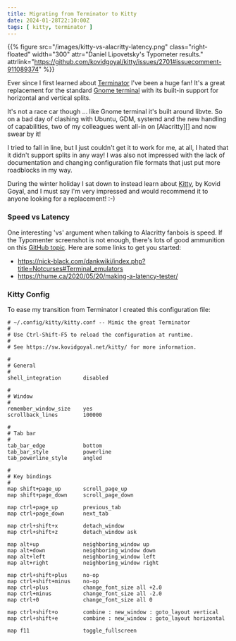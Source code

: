 ```yaml
---
title: Migrating from Terminator to Kitty
date: 2024-01-28T22:10:00Z
tags: [ kitty, terminator ]
---
```


{{% figure src="/images/kitty-vs-alacritty-latency.png" class="right-floated"
    width="300" attr="Daniel Lipovetsky's Typometer results."
	attrlink="https://github.com/kovidgoyal/kitty/issues/2701#issuecomment-911089374" %}}

Ever since I first learned about [Terminator][] I've been a huge fan!
It's a great replacement for the standard [Gnome terminal][] with its
built-in support for horizontal and vertical splits.

It's not a race car though ... like Gnome terminal it's built around
libvte.  So on a bad day of clashing with Ubuntu, GDM, systemd and the
new handling of capabilities, two of my colleagues went all-in on
[Alacritty][] and now swear by it!

I tried to fall in line, but I just couldn't get it to work for me, at
all, I hated that it didn't support splits in any way!  I was also not
impressed with the lack of documentation and changing configuration file
formats that just put more roadblocks in my way.

During the winter holiday I sat down to instead learn about [Kitty][],
by Kovid Goyal, and I must say I'm very impressed and would recommend
it to anyone looking for a replacement! :-)

### Speed vs Latency

One interesting 'vs' argument when talking to Alacritty fanbois is
speed.  If the Typomenter screenshot is not enough, there's lots of good
ammunition on this [GitHub topic][].  Here are some links to get you
started:

 - https://nick-black.com/dankwiki/index.php?title=Notcurses#Terminal_emulators
 - https://thume.ca/2020/05/20/making-a-latency-tester/

### Kitty Config

To ease my transition from Terminator I created this configuration file:


```shell
# ~/.config/kitty/kitty.conf -- Mimic the great Terminator
#
# Use Ctrl-Shift-F5 to reload the configuration at runtime.
#
# See https://sw.kovidgoyal.net/kitty/ for more information.

#
# General
#
shell_integration       disabled

#
# Window
#
remember_window_size    yes
scrollback_lines        100000

#
# Tab bar
#
tab_bar_edge            bottom
tab_bar_style           powerline
tab_powerline_style     angled

#
# Key bindings
#
map shift+page_up       scroll_page_up
map shift+page_down     scroll_page_down

map ctrl+page_up        previous_tab
map ctrl+page_down      next_tab

map ctrl+shift+x        detach_window
map ctrl+shift+z        detach_window ask

map alt+up              neighboring_window up
map alt+down            neighboring_window down
map alt+left            neighboring_window left
map alt+right           neighboring_window right

map ctrl+shift+plus     no-op
map ctrl+shift+minus    no-op
map ctrl+plus           change_font_size all +2.0
map ctrl+minus          change_font_size all -2.0
map ctrl+0              change_font_size all 0

map ctrl+shift+o        combine : new_window : goto_layout vertical
map ctrl+shift+e        combine : new_window : goto_layout horizontal

map f11                 toggle_fullscreen
```

[Terminator]:     https://en.wikipedia.org/wiki/Terminator_(terminal_emulator)
[GitHub topic]:   https://github.com/kovidgoyal/kitty/issues/2701
[Gnome terminal]: https://en.wikipedia.org/wiki/GNOME_Terminal
[Kitty]:          https://sw.kovidgoyal.net/kitty/
